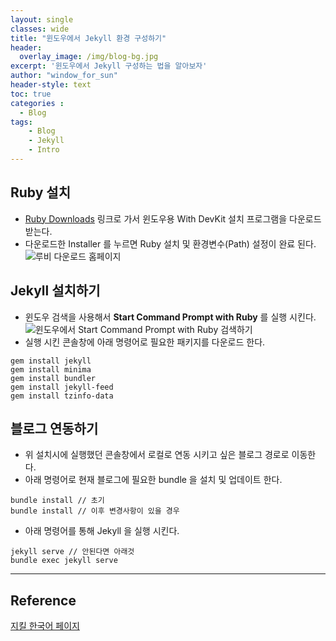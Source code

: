```yaml
--- 
layout: single
classes: wide
title: "윈도우에서 Jekyll 환경 구성하기"
header:
  overlay_image: /img/blog-bg.jpg
excerpt: '윈도우에서 Jekyll 구성하는 법을 알아보자'
author: "window_for_sun"
header-style: text
toc: true
categories :
  - Blog
tags:
    - Blog
    - Jekyll
    - Intro
---  
```


## Ruby 설치
- [Ruby Downloads](https://rubyinstaller.org/downloads/) 링크로 가서 윈도우용 With DevKit 설치 프로그램을 다운로드 받는다.
- 다운로드한 Installer 를 누르면 Ruby 설치 및 환경변수(Path) 설정이 완료 된다.
![루비 다운로드 홈페이지]({{site.basesurl}}/img/blog-jekyll-install-rubydownload.png)

## Jekyll 설치하기
- 윈도우 검색을 사용해서 **Start Command Prompt with Ruby** 를 실행 시킨다.
![윈도우에서 Start Command Prompt with Ruby 검색하기]({{site.baseurl}}/img/blog-jekyll-install-searchrubyinwindow.png)
- 실행 시킨 콘솔창에 아래 명령어로 필요한 패키지를 다운로드 한다.

```
gem install jekyll
gem install minima
gem install bundler
gem install jekyll-feed
gem install tzinfo-data
```  

## 블로그 연동하기
- 위 설치시에 실행했던 콘솔창에서 로컬로 연동 시키고 싶은 블로그 경로로 이동한다.
- 아래 명령어로 현재 블로그에 필요한 bundle 을 설치 및 업데이트 한다.

```
bundle install // 초기
bundle install // 이후 변경사항이 있을 경우
```  

- 아래 명령어를 통해 Jekyll 을 실행 시킨다.

```
jekyll serve // 안된다면 아래것
bundle exec jekyll serve
```  



---
## Reference
[지킬 한국어 페이지](https://jekyllrb-ko.github.io/)  



